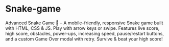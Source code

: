 # Snake-game
Advanced Snake Game 🐍 – A mobile-friendly, responsive Snake game built with HTML, CSS &amp; JS. Play with arrow keys or swipe. Features live score, high score, obstacles, power-ups, increasing speed, pause/restart buttons, and a custom Game Over modal with retry. Survive &amp; beat your high score!
